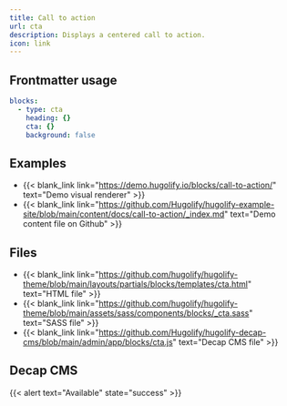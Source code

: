 ```yaml
---
title: Call to action
url: cta
description: Displays a centered call to action.
icon: link
---
```


## Frontmatter usage

```yml
blocks:
  - type: cta
    heading: {}
    cta: {}
    background: false
```

## Examples

- {{< blank_link link="https://demo.hugolify.io/blocks/call-to-action/" text="Demo visual renderer" >}}
- {{< blank_link link="https://github.com/Hugolify/hugolify-example-site/blob/main/content/docs/call-to-action/_index.md" text="Demo content file on Github" >}}

## Files

- {{< blank_link link="https://github.com/hugolify/hugolify-theme/blob/main/layouts/partials/blocks/templates/cta.html" text="HTML file" >}}
- {{< blank_link link="https://github.com/hugolify/hugolify-theme/blob/main/assets/sass/components/blocks/_cta.sass" text="SASS file" >}}
- {{< blank_link link="https://github.com/Hugolify/hugolify-decap-cms/blob/main/admin/app/blocks/cta.js" text="Decap CMS file" >}}

## Decap CMS

{{< alert text="Available" state="success" >}}
